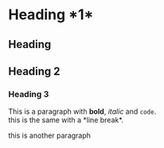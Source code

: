 # Heading \*1\*

Heading
---

## Heading 2

### Heading 3

This is a paragraph with **bold**, *italic* and `code`.  
this is the same with a \*line break\*.







this is another paragraph

